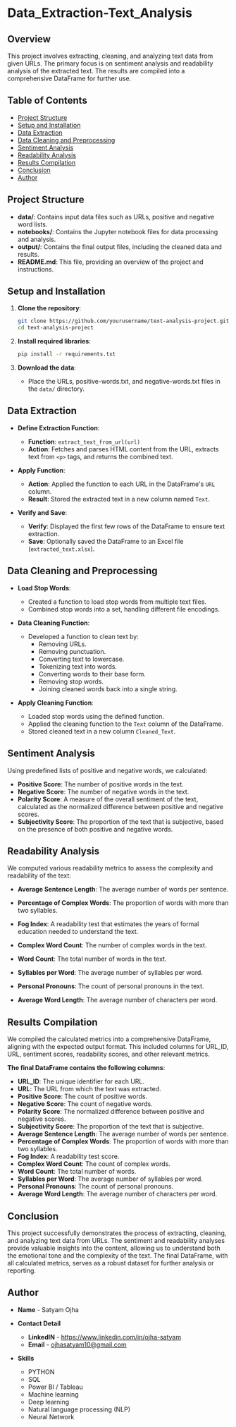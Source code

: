 # Data_Extraction-Text_Analysis

## Overview

This project involves extracting, cleaning, and analyzing text data from given URLs. The primary focus is on sentiment analysis and readability analysis of the extracted text. The results are compiled into a comprehensive DataFrame for further use.

## Table of Contents

- [Project Structure](#project-structure)
- [Setup and Installation](#setup-and-installation)
- [Data Extraction](#data-extraction)
- [Data Cleaning and Preprocessing](#data-cleaning-and-preprocessing)
- [Sentiment Analysis](#sentiment-analysis)
- [Readability Analysis](#readability-analysis)
- [Results Compilation](#results-compilation)
- [Conclusion](#conclusion)
- [Author](#author)

## Project Structure

- **data/**: Contains input data files such as URLs, positive and negative word lists.
- **notebooks/**: Contains the Jupyter notebook files for data processing and analysis.
- **output/**: Contains the final output files, including the cleaned data and results.
- **README.md**: This file, providing an overview of the project and instructions.

## Setup and Installation

1. **Clone the repository**:
    ```bash
    git clone https://github.com/yourusername/text-analysis-project.git
    cd text-analysis-project
    ```

2. **Install required libraries**:
    ```bash
    pip install -r requirements.txt
    ```

3. **Download the data**:
    - Place the URLs, positive-words.txt, and negative-words.txt files in the `data/` directory.

## Data Extraction

- **Define Extraction Function**:
    - **Function**: `extract_text_from_url(url)`
    - **Action**: Fetches and parses HTML content from the URL, extracts text from `<p>` tags, and returns the combined text.

- **Apply Function**:
    - **Action**: Applied the function to each URL in the DataFrame's `URL` column.
    - **Result**: Stored the extracted text in a new column named `Text`.

- **Verify and Save**:
    - **Verify**: Displayed the first few rows of the DataFrame to ensure text extraction.
    - **Save**: Optionally saved the DataFrame to an Excel file (`extracted_text.xlsx`).

## Data Cleaning and Preprocessing

- **Load Stop Words**:
    - Created a function to load stop words from multiple text files.
    - Combined stop words into a set, handling different file encodings.

- **Data Cleaning Function**:
    - Developed a function to clean text by:
        - Removing URLs.
        - Removing punctuation.
        - Converting text to lowercase.
        - Tokenizing text into words.
        - Converting words to their base form.
        - Removing stop words.
        - Joining cleaned words back into a single string.

- **Apply Cleaning Function**:
    - Loaded stop words using the defined function.
    - Applied the cleaning function to the `Text` column of the DataFrame.
    - Stored cleaned text in a new column `Cleaned_Text`.

## Sentiment Analysis

Using predefined lists of positive and negative words, we calculated:
- **Positive Score**: The number of positive words in the text.
- **Negative Score**: The number of negative words in the text.
- **Polarity Score**: A measure of the overall sentiment of the text, calculated as the normalized difference between positive and negative scores.
- **Subjectivity Score**: The proportion of the text that is subjective, based on the presence of both positive and negative words.

## Readability Analysis

We computed various readability metrics to assess the complexity and readability of the text:
- **Average Sentence Length**: The average number of words per sentence.
- **Percentage of Complex Words**: The proportion of words with more than two syllables.
- **Fog Index**: A readability test that estimates the years of formal education needed to understand the text.
- **Complex Word Count**: The number of complex words in the text.
- **Word Count**: The total number of words in the text.
- **Syllables per Word**: The average number of syllables per word.
- **Personal Pronouns**: The count of personal pronouns in the text.

- **Average Word Length**: The average number of characters per word.

## Results Compilation

We compiled the calculated metrics into a comprehensive DataFrame, aligning with the expected output format. This included columns for URL_ID, URL, sentiment scores, readability scores, and other relevant metrics.

**The final DataFrame contains the following columns**:

- **URL_ID**: The unique identifier for each URL.
- **URL**: The URL from which the text was extracted.
- **Positive Score**: The count of positive words.
- **Negative Score**: The count of negative words.
- **Polarity Score**: The normalized difference between positive and negative scores.
- **Subjectivity Score**: The proportion of the text that is subjective.
- **Average Sentence Length**: The average number of words per sentence.
- **Percentage of Complex Words**: The proportion of words with more than two syllables.
- **Fog Index**: A readability test score.
- **Complex Word Count**: The count of complex words.
- **Word Count**: The total number of words.
- **Syllables per Word**: The average number of syllables per word.
- **Personal Pronouns**: The count of personal pronouns.
- **Average Word Length**: The average number of characters per word.

## Conclusion

This project successfully demonstrates the process of extracting, cleaning, and analyzing text data from URLs. The sentiment and readability analyses provide valuable insights into the content, allowing us to understand both the emotional tone and the complexity of the text. The final DataFrame, with all calculated metrics, serves as a robust dataset for further analysis or reporting.

## Author

- **Name** - Satyam Ojha
 
-  **Contact Detail** 
   - **LinkedIN** - https://www.linkedin.com/in/ojha-satyam
   - **Email**    - ojhasatyam10@gmail.com
    
- **Skills**  
  - PYTHON
  - SQL
  - Power BI / Tableau
  - Machine learning
  - Deep learning
  - Natural language processing (NLP)
  - Neural Network
